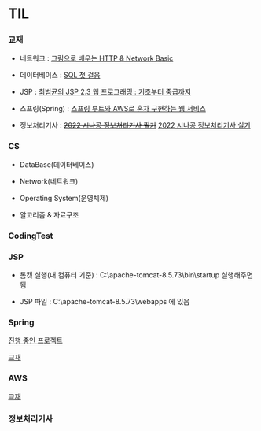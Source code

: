 # TIL
### 교재
- 네트워크 : [그림으로 배우는 HTTP & Network Basic](https://www.aladin.co.kr/shop/wproduct.aspx?ItemId=51908132)
- 데이터베이스 : [SQL 첫 걸음](https://www.aladin.co.kr/shop/wproduct.aspx?ItemId=69025381) 
- JSP : [최범균의 JSP 2.3 웹 프로그래밍 : 기초부터 중급까지](https://www.aladin.co.kr/shop/wproduct.aspx?ItemId=70129886)
- 스프링(Spring) : [스프링 부트와 AWS로 혼자 구현하는 웹 서비스](https://www.aladin.co.kr/shop/wproduct.aspx?ItemId=218568947)

- 정보처리기사 : ~~[2022 시나공 정보처리기사 필기](https://www.aladin.co.kr/shop/wproduct.aspx?ItemId=281396175)~~ [2022 시나공 정보처리기사 실기](https://www.aladin.co.kr/shop/wproduct.aspx?ItemId=289139285)

### CS

- DataBase(데이터베이스)

- Network(네트워크)

- Operating System(운영체제)

- 알고리즘 & 자료구조

### CodingTest

### JSP

- 톰캣 실행(내 컴퓨터 기준) : C:\apache-tomcat-8.5.73\bin\startup 실행해주면 됨

- JSP 파일 : C:\apache-tomcat-8.5.73\webapps 에 있음

### Spring 

[진행 중인 프로젝트](https://github.com/sponbob-pat/freelec-springboot2-webservice)

[교재](https://www.aladin.co.kr/shop/wproduct.aspx?ItemId=218568947)

### AWS 

[교재](https://www.aladin.co.kr/shop/wproduct.aspx?ItemId=180114055)

### 정보처리기사


   
